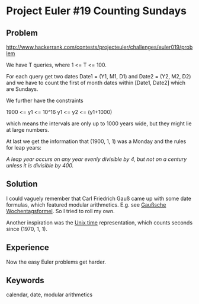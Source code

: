 # Project Euler #19 Counting Sundays

## Problem
http://www.hackerrank.com/contests/projecteuler/challenges/euler019/problem

We have T queries, where 1 <= T <= 100. 

For each query get two dates Date1 = (Y1, M1, D1) and Date2 = (Y2, M2, D2) and 
we have to count the first of month dates within [Date1, Date2] which are Sundays.

We further have the constraints

1900 <= y1 <= 10^16
y1 <= y2 <= (y1+1000)  

which means the intervals are only up to 1000 years wide, but they might 
lie at large numbers.

At last we get the information that (1900, 1, 1) was a Monday and
the rules for leap years:

*A leap year occurs on any year evenly divisible by 4, but not on a century unless it is divisible by 400.*

## Solution
I could vaguely remember that Carl Friedrich Gauß came up with some date formulas, which featured modular arithmetics.
E.g. see [Gaußsche Wochentagsformel](https://de.wikipedia.org/wiki/Gau%C3%9Fsche_Wochentagsformel).
So I tried to roll my own.

Another inspiration was the [Unix time](https://en.wikipedia.org/wiki/Unix_time) representation, 
which counts seconds since (1970, 1, 1).

## Experience
Now the easy Euler problems get harder.

## Keywords
calendar, date, modular arithmetics
